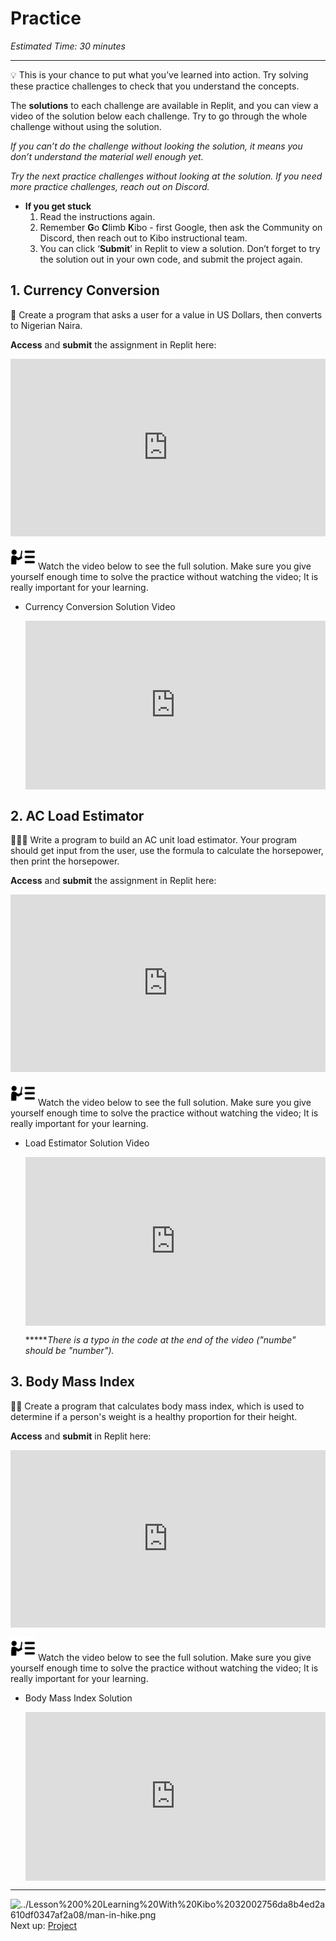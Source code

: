 # Practice

*Estimated Time: 30 minutes*

---

<aside>


💡 This is your chance to put what you’ve learned into action. Try solving these practice challenges to check that you understand the concepts.

The **solutions** to each challenge are available in Replit, and you can view a video of the solution below each challenge. Try to go through the whole challenge without using the solution. 

*If you can’t do the challenge without looking the solution, it means you don’t understand the material well enough yet.*

*Try the next practice challenges without looking at the solution. If you need more practice challenges, reach out on Discord.*

- **If you get stuck**
    1. Read the instructions again.
    2. Remember **G**o **C**limb **K**ibo - first Google, then ask the Community on Discord, then reach out to Kibo instructional team.
    3. You can click ‘**Submit**’ in Replit to view a solution. Don’t forget to try the solution out in your own code, and submit the project again.
</aside>

## 1. Currency Conversion

<aside>


🏦 Create a program that asks a user for a value in US Dollars, then converts to Nigerian Naira.

**Access** and **submit** the assignment in Replit here: <div style="position: relative; padding-bottom: 56.25%; height: 0;"><iframe src="https://replit.com/team/kibo-fpwp5/P11-Currency-Conversion" frameborder="0" webkitallowfullscreen mozallowfullscreen allowfullscreen style="position: absolute; top: 0; left: 0; width: 100%; height: 100%;"></iframe></div> 

</aside>

<aside>


<img src="../instruction.png" alt="../instruction.png" width="40px" /> Watch the video below to see the full solution. Make sure you give yourself enough time to solve the practice without watching the video; It is really important for your learning.

- Currency Conversion Solution Video
    
    <div style="position: relative; padding-bottom: 56.25%; height: 0;"><iframe src="https://www.youtube.com/embed/urMYOnhxOiI" title="YouTube video player" frameborder="0" allow="accelerometer; autoplay; clipboard-write; encrypted-media; gyroscope; picture-in-picture" allowfullscreen style="position: absolute; top: 0; left: 0; width: 100%; height: 100%;"></iframe></div>
    
</aside>

## 2. AC Load Estimator

<aside>


👩🏿‍💻 Write a program to build an AC unit load estimator. Your program should get input from the user, use the formula to calculate the horsepower, then print the horsepower.

**Access** and **submit** the assignment in Replit here: <div style="position: relative; padding-bottom: 56.25%; height: 0;"><iframe src="https://replit.com/team/kibo-fpwp5/P13-AC-Load-Estimator" frameborder="0" webkitallowfullscreen mozallowfullscreen allowfullscreen style="position: absolute; top: 0; left: 0; width: 100%; height: 100%;"></iframe></div> 

</aside>

<aside>


<img src="../instruction.png" alt="../instruction.png" width="40px" /> Watch the video below to see the full solution. Make sure you give yourself enough time to solve the practice without watching the video; It is really important for your learning.

- Load Estimator Solution Video
    
    <div style="position: relative; padding-bottom: 56.25%; height: 0;"><iframe src="https://www.youtube.com/embed/66tvjwqNiRU" title="YouTube video player" frameborder="0" allow="accelerometer; autoplay; clipboard-write; encrypted-media; gyroscope; picture-in-picture" allowfullscreen style="position: absolute; top: 0; left: 0; width: 100%; height: 100%;"></iframe></div>
    
    ******There is a typo in the code at the end of the video ("numbe" should be "number").*
    
</aside>

## 3. Body Mass Index

<aside>


💪🏿 Create a program that calculates body mass index, which is used to determine if a person's weight is a healthy proportion for their height.

**Access** and **submit** in Replit here: <div style="position: relative; padding-bottom: 56.25%; height: 0;"><iframe src="https://replit.com/team/kibo-fpwp5/P12-Body-Mass-Index" frameborder="0" webkitallowfullscreen mozallowfullscreen allowfullscreen style="position: absolute; top: 0; left: 0; width: 100%; height: 100%;"></iframe></div> 

</aside>

<aside>


<img src="../instruction.png" alt="../instruction.png" width="40px" /> Watch the video below to see the full solution. Make sure you give yourself enough time to solve the practice without watching the video; It is really important for your learning.

- Body Mass Index Solution
    
    <div style="position: relative; padding-bottom: 56.25%; height: 0;"><iframe src="https://www.youtube.com/embed/vuy5ScUuMYk" title="YouTube video player" frameborder="0" allow="accelerometer; autoplay; clipboard-write; encrypted-media; gyroscope; picture-in-picture" allowfullscreen style="position: absolute; top: 0; left: 0; width: 100%; height: 100%;"></iframe></div>
    
</aside>

---

<aside>


<img src="../Lesson%200%20Learning%20With%20Kibo%2032002756da8b4ed2a610df0347af2a08/man-in-hike.png" alt="../Lesson%200%20Learning%20With%20Kibo%2032002756da8b4ed2a610df0347af2a08/man-in-hike.png" width="40px" /> Next up: [Project](/future-proof-with-python-april-2022/working-with-data/project.md)

</aside>